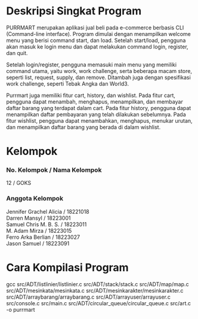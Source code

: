 # Deskripsi Singkat Program
PURRMART merupakan aplikasi jual beli pada e-commerce berbasis CLI (Command-line interface). Program dimulai dengan menampilkan welcome menu yang berisi command start, dan load. Setelah start/load, pengguna akan masuk ke login menu dan dapat melakukan command login, register, dan quit. 

Setelah login/register, pengguna memasuki main menu yang memiliki command utama, yaitu work, work challenge, serta beberapa macam store, seperti list, request, supply, dan remove. Ditambah juga dengan spesifikasi work challenge, seperti Tebak Angka dan World3. 

Purrmart juga memiliki fitur cart, history, dan wishlist. Pada fitur cart, pengguna dapat menambah, menghapus, menampilkan, dan membayar daftar barang yang terdapat dalam cart. Pada fitur history, pengguna dapat menampilkan daftar pembayaran yang telah dilakukan sebelumnya. Pada fitur wishlist, pengguna dapat menambahkan, menghapus, menukar urutan, dan menampilkan daftar barang yang berada di dalam wishlist.
# Kelompok
### No. Kelompok / Nama Kelompok
12 / GOKS
### Anggota Kelompok
Jennifer Grachel Alicia	/ 18221018\
Darren Mansyl	        / 18223001\
Samuel Chris M. B. S. 	/ 18223011\
M. Adam Mirza	        / 18223015\
Ferro Arka Berlian	    / 18223027\
Jason Samuel	        / 18223091

# Cara Kompilasi Program
gcc src/ADT/listlinier/listlinier.c src/ADT/stack/stack.c src/ADT/map/map.c src/ADT/mesinkata/mesinkata.c src/ADT/mesinkarakter/mesinkarakter.c src/ADT/arraybarang/arraybarang.c src/ADT/arrayuser/arrayuser.c src/console.c src/main.c src/ADT/circular_queue/circular_queue.c src/art.c -o purrmart